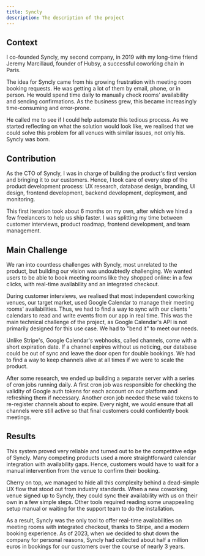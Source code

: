 ```yaml
---
title: Syncly
description: The description of the project
---
```


## Context

I co-founded Syncly, my second company, in 2019 with my long-time friend Jeremy Marcillaud, founder of Hubsy, a successful coworking chain in Paris.

The idea for Syncly came from his growing frustration with meeting room booking requests. He was getting a lot of them by email, phone, or in person. He would spend time daily to manually check rooms' availability and sending confirmations. As the business grew, this became increasingly time-consuming and error-prone.

He called me to see if I could help automate this tedious process. As we started reflecting on what the solution would look like, we realised that we could solve this problem for all venues with similar issues, not only his. Syncly was born.

## Contribution

As the CTO of Syncly, I was in charge of building the product's first version and bringing it to our customers. Hence, I took care of every step of the product development process: UX research, database design, branding, UI design, frontend development, backend development, deployment, and monitoring.

This first iteration took about 6 months on my own, after which we hired a few freelancers to help us ship faster. I was splitting my time between customer interviews, product roadmap, frontend development, and team management.

## Main Challenge

We ran into countless challenges with Syncly, most unrelated to the product, but building our vision was undoubtedly challenging. We wanted users to be able to book meeting rooms like they shopped online: in a few clicks, with real-time availability and an integrated checkout.

During customer interviews, we realised that most independent coworking venues, our target market, used Google Calendar to manage their meeting rooms' availabilities. Thus, we had to find a way to sync with our clients ' calendars to read and write events from our app in real time. This was the main technical challenge of the project, as Google Calendar's API is not primarily designed for this use case. We had to "bend it" to meet our needs.

Unlike Stripe's, Google Calendar's webhooks, called channels, come with a short expiration date. If a channel expires without us noticing, our database could be out of sync and leave the door open for double bookings. We had to find a way to keep channels alive at all times if we were to scale the product.

After some research, we ended up building a separate server with a series of cron jobs running daily. A first cron job was responsible for checking the validity of Google auth tokens for each account on our platform and refreshing them if necessary. Another cron job needed these valid tokens to re-register channels about to expire. Every night, we would ensure that all channels were still active so that final customers could confidently book meetings.

## Results

This system proved very reliable and turned out to be the competitive edge of Syncly. Many competing products used a more straightforward calendar integration with availability gaps. Hence, customers would have to wait for a manual intervention from the venue to confirm their booking.

Cherry on top, we managed to hide all this complexity behind a dead-simple UX flow that stood out from industry standards. When a new coworking venue signed up to Syncly, they could sync their availability with us on their own in a few simple steps. Other tools required reading some unappealing setup manual or waiting for the support team to do the installation.

As a result, Syncly was the only tool to offer real-time availabilities on meeting rooms with integrated checkout, thanks to Stripe, and a modern booking experience. As of 2023, when we decided to shut down the company for personal reasons, Syncly had collected about half a million euros in bookings for our customers over the course of nearly 3 years.
